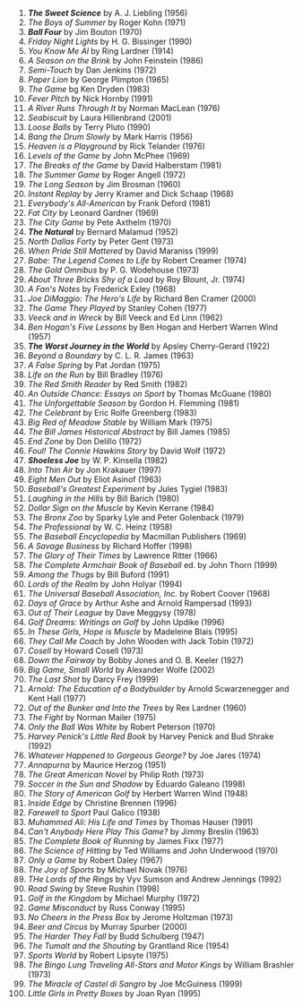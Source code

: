 1. **_The Sweet Science_** by A. J. Liebling (1956)
2. _The Boys of Summer_ by Roger Kohn (1971)
3. **_Ball Four_** by Jim Bouton (1970)
4. _Friday Night Lights_ by H. G. Bissinger (1990)
5. _You Know Me Al_ by Ring Lardner (1914)
6. _A Season on the Brink_ by John Feinstein (1986)
7. _Semi-Touch_ by Dan Jenkins (1972)
8. _Paper Lion_ by George Plimpton (1965)
9. _The Game_ bg Ken Dryden (1983)
10. _Fever Pitch_ by Nick Hornby (1991)
11. _A River Runs Through It_ by Norman MacLean (1976)
12. _Seabiscuit_ by Laura Hillenbrand (2001)
13. _Loose Balls_ by Terry Pluto (1990)
14. _Bang the Drum Slowly_ by Mark Harris (1956)
15. _Heaven is a Playground_ by Rick Telander (1976)
16. _Levels of the Game_ by John McPhee (1969)
17. _The Breaks of the Game_ by David Halberstam (1981)
18. _The Summer Game_ by Roger Angell (1972)
19. _The Long Season_ by Jim Brosman (1960)
20. _Instant Replay_ by Jerry Kramer and Dick Schaap (1968)
21. _Everybody's All-American_ by Frank Deford (1981)
22. _Fat City_ by Leonard Gardner (1969)
23. _The City Game_ by Pete Axthelm (1970)
24. **_The Natural_** by Bernard Malamud (1952)
25. _North Dallas Forty_ by Peter Gent (1973)
26. _When Pride Still Mattered_ by David Maraniss (1999)
27. _Babe: The Legend Comes to Life_ by Robert Creamer (1974)
28. _The Gold Omnibus_ by P. G. Wodehouse (1973)
29. _About Three Bricks Shy of a Load_ by Roy Blount, Jr. (1974)
30. _A Fan's Notes_ by Frederick Exley (1968)
31. _Joe DiMaggio: The Hero's Life_ by Richard Ben Cramer (2000)
32. _The Game They Played_ by Stanley Cohen (1977)
33. _Veeck and in Wreck_ by Bill Veeck and Ed Linn (1962)
34. _Ben Hogan's Five Lessons_ by Ben Hogan and Herbert Warren Wind (1957)
35. **_The Worst Journey in the World_** by Apsley Cherry-Gerard (1922)
36. _Beyond a Boundary_ by C. L. R. James (1963)
37. _A False Spring_ by Pat Jordan (1975)
38. _Life on the Run_ by Bill Bradley (1976)
39. _The Red Smith Reader_ by Red Smith (1982)
40. _An Outside Chance: Essays on Sport_ by Thomas McGuane (1980)
41. _The Unforgettable Season_ by Gordon H. Flemming (1981)
42. _The Celebrant_ by Eric Rolfe Greenberg (1983)
43. _Big Red of Meadow Stable_ by William Mark (1975)
44. _The Bill James Historical Abstract_ by Bill James (1985)
45. _End Zone_ by Don Delillo (1972)
46. _Foul! The Connie Hawkins Story_ by David Wolf (1972)
47. **_Shoeless Joe_** by W. P. Kinsella (1982)
48. _Into Thin Air_ by Jon Krakauer (1997)
49. _Eight Men Out_ by Eliot Asinof (1963)
50. _Baseball's Greatest Experiment_ by Jules Tygiel (1983)
51. _Laughing in the Hills_ by Bill Barich (1980)
52. _Dollar Sign on the Muscle_ by Kevin Kerrane (1984)
53. _The Bronx Zoo_ by Sparky Lyle and Peter Golenback (1979)
54. _The Professional_ by W. C. Heinz (1958)
55. _The Baseball Encyclopedia_ by Macmillan Publishers (1969)
56. _A Savage Business_ by Richard Hoffer (1998)
57. _The Glory of Their Times_ by Lawrence Ritter (1966)
58. _The Complete Armchair Book of Baseball_ ed. by John Thorn (1999)
59. _Among the Thugs_ by Bill Buford (1991)
60. _Lords of the Realm_ by John Holyar (1994)
61. _The Universal Baseball Association, Inc._ by Robert Coover (1968)
62. _Days of Grace_ by Arthur Ashe and Arnold Rampersad (1993)
63. _Out of Their League_ by Dave Meggysy (1978)
64. _Golf Dreams: Writings on Golf_ by John Updike (1996)
65. _In These Girls, Hope is Muscle_ by Madeleine Blais (1995)
66. _They Call Me Coach_ by John Wooden with Jack Tobin (1972)
67. _Cosell_ by Howard Cosell (1973)
68. _Down the Fairway_ by Bobby Jones and O. B. Keeler (1927)
69. _Big Game, Small World_ by Alexander Wolfe (2002)
70. _The Last Shot_ by Darcy Frey (1999)
71. _Arnold: The Education of a Bodybuilder_ by Arnold Scwarzenegger and Kent Hall (1977)
72. _Out of the Bunker and Into the Trees_ by Rex Lardner (1960)
73. _The Fight_ by Norman Mailer (1975)
74. _Only the Ball Was White_ by Robert Peterson (1970)
75. _Harvey Penick's Little Red Book_ by Harvey Penick and Bud Shrake (1992)
76. _Whatever Happened to Gorgeous George?_ by Joe Jares (1974)
77. _Annapurna_ by Maurice Herzog (1951)
78. _The Great American Novel_ by Philip Roth (1973)
79. _Soccer in the Sun and Shadow_ by Eduardo Galeano (1998)
80. _The Story of American Golf_ by Herbert Warren Wind (1948)
81. _Inside Edge_ by Christine Brennen (1996)
82. _Farewell to Sport_ Paul Galico (1938)
83. _Muhammed Ali: His Life and Times_ by Thomas Hauser (1991)
84. _Can't Anybody Here Play This Game?_ by Jimmy Breslin (1963)
85. _The Complete Book of Running_ by James Fixx (1977)
86. _The Science of Hitting_ by Ted Williams and John Underwood (1970)
87. _Only a Game_ by Robert Daley (1967)
88. _The Joy of Sports_ by Michael Novak (1976)
89. _THe Lords of the Rings_ by Vyv Sumson and Andrew Jennings (1992)
90. _Road Swing_ by Steve Rushin (1998)
91. _Golf in the Kingdom_ by Michael Murphy (1972)
92. _Game Misconduct_ by Russ Conway (1995)
93. _No Cheers in the Press Box_ by Jerome Holtzman (1973)
94. _Beer and Circus_ by Murray Spurber (2000)
95. _The Harder They Fall_ by Budd Schulberg (1947)
96. _The Tumalt and the Shouting_ by Grantland Rice (1954)
97. _Sports World_ by Robert Lipsyte (1975)
98. _The Bingo Lung Traveling All-Stars and Motor Kings_ by William Brashler (1973)
99. _The Miracle of Castel di Sangro_ by Joe McGuiness (1999)
100. _Little Girls in Pretty Boxes_ by Joan Ryan (1995)
